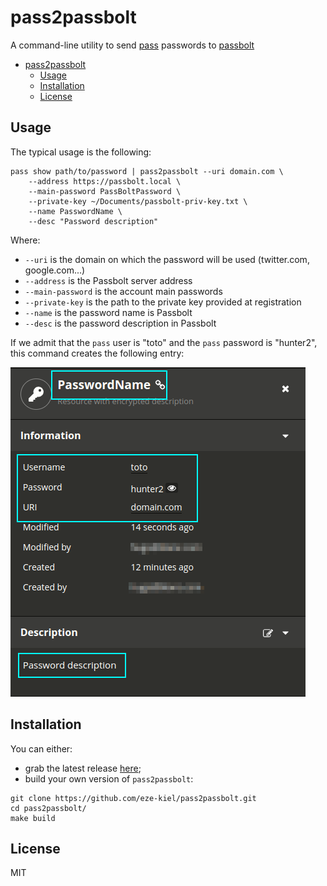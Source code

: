 # pass2passbolt

A command-line utility to send [pass](https://www.passwordstore.org/) passwords to [passbolt](https://www.passbolt.com/)

<!-- TOC depthFrom:1 depthTo:6 withLinks:1 updateOnSave:1 orderedList:0 -->

- [pass2passbolt](#pass2passbolt)
	- [Usage](#usage)
	- [Installation](#installation)
	- [License](#license)

<!-- /TOC -->

## Usage

The typical usage is the following:

```
pass show path/to/password | pass2passbolt --uri domain.com \
	--address https://passbolt.local \
	--main-password PassBoltPassword \
	--private-key ~/Documents/passbolt-priv-key.txt \
	--name PasswordName \
	--desc "Password description"
```

Where:
* `--uri` is the domain on which the password will be used (twitter.com, google.com...)
* `--address` is the Passbolt server address
* `--main-password` is the account main passwords
* `--private-key` is the path to the private key provided at registration
* `--name` is the password name is Passbolt
* `--desc` is the password description in Passbolt

If we admit that the `pass` user is "toto" and the `pass` password is "hunter2", this command creates the following entry:

![created password](./assets/password-created.png)

## Installation

You can either:

* grab the latest release [here](https://github.com/eze-kiel/pass2passbolt/releases);
* build your own version of `pass2passbolt`:

```
git clone https://github.com/eze-kiel/pass2passbolt.git
cd pass2passbolt/
make build
```

## License

MIT
